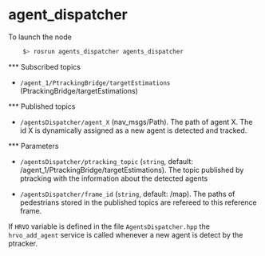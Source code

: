agent_dispatcher
================

To launch the node

```bash
	$> rosrun agents_dispatcher agents_dispatcher
```

*** Subscribed topics
	
* `/agent_1/PtrackingBridge/targetEstimations` (PtrackingBridge/targetEstimations)
	
*** Published topics
 
* `/agentsDispatcher/agent_X` (nav_msgs/Path). The path of agent X. The id X is 
 dynamically assigned as a new agent is detected and tracked.

*** Parameters
	
* `/agentsDispatcher/ptracking_topic` (`string`, default: /agent_1/PtrackingBridge/targetEstimations).
  The topic published by ptracking with the information about the detected agents
	  
* `/agentsDispatcher/frame_id` (`string`, default: /map). The paths of pedestrians stored in
  the published topics are refereed to this reference frame.

If `HRVO` variable is defined in the file `AgentsDispatcher.hpp` the `hrvo_add_agent` 
service is called whenever a new agent is detect by the ptracker.
